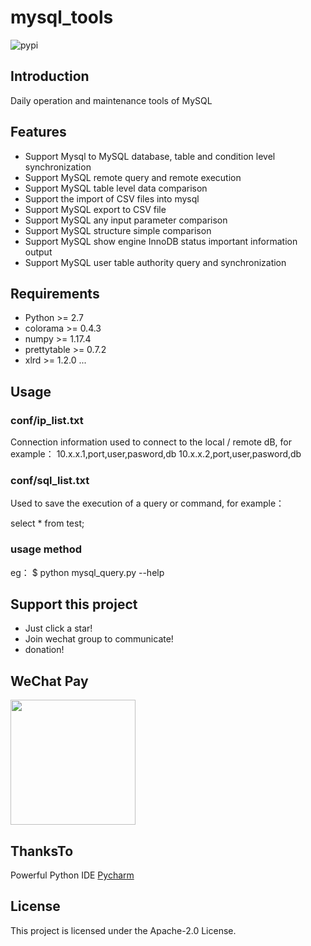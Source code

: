 # mysql_tools

![pypi](https://img.shields.io/pypi/v/mysql_tools.svg?style=flat)

## Introduction

Daily operation and maintenance tools of MySQL

## Features

- Support Mysql to MySQL database, table and condition level synchronization
- Support MySQL remote query and remote execution
- Support MySQL table level data comparison
- Support the import of CSV files into mysql
- Support MySQL export to CSV file
- Support MySQL any input parameter comparison
- Support MySQL structure simple comparison
- Support MySQL show engine InnoDB status important information output
- Support MySQL user table authority query and synchronization

## Requirements

- Python >= 2.7
- colorama >= 0.4.3
- numpy >= 1.17.4
- prettytable >= 0.7.2
- xlrd >= 1.2.0
...

## Usage

### conf/ip_list.txt

Connection information used to connect to the local / remote dB, for example：
10.x.x.1,port,user,pasword,db
10.x.x.2,port,user,pasword,db

### conf/sql_list.txt

Used to save the execution of a query or command, for example：

select * from test;

### usage method

eg：
$ python mysql_query.py --help

## Support this project

- Just click a star!
- Join wechat group to communicate!
- donation!

## WeChat Pay

<img width="200" src="https://github.com/runblood/mysql_tools/blob/master/images/wechatpay.jpeg"/>

## ThanksTo

Powerful Python IDE [Pycharm](https://www.jetbrains.com/pycharm/?from=mysql_tools) 

## License

This project is licensed under the Apache-2.0 License.
